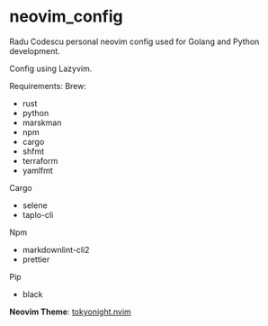 # neovim_config

Radu Codescu personal neovim config used for Golang and Python development.

Config using Lazyvim.

Requirements:
Brew:

- rust
- python
- marskman
- npm
- cargo
- shfmt
- terraform
- yamlfmt

Cargo

- selene
- taplo-cli

Npm

- markdownlint-cli2
- prettier

Pip

- black

**Neovim Theme**: [tokyonight.nvim](https://github.com/folke/tokyonight.nvim)
